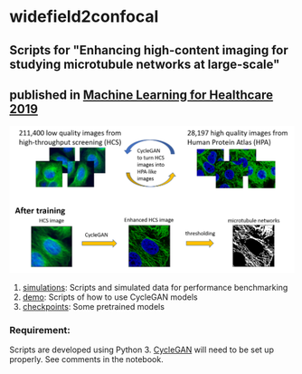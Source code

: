 # widefield2confocal
## Scripts for "Enhancing high-content imaging for studying microtubule networks at large-scale"
## published in [Machine Learning for Healthcare 2019](https://www.mlforhc.org/)
![illustration](/figs/Fig_illustration.png)
1. [simulations](/simulations): Scripts and simulated data for performance benchmarking
2. [demo](/demo): Scripts of how to use CycleGAN models
3. [checkpoints](/checkpoints): Some pretrained models

### Requirement:
Scripts are developed using Python 3. [CycleGAN](https://github.com/junyanz/CycleGAN) will need to be set up properly. See comments in the notebook.
